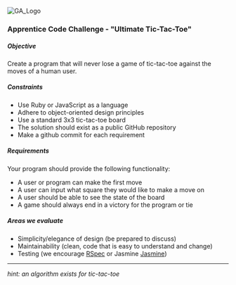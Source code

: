 ![GA_Logo](https://raw.github.com/generalassembly/ga-ruby-on-rails-for-devs/master/images/ga.png)


### Apprentice Code Challenge - "Ultimate Tic-Tac-Toe"

##### Objective

Create a program that will never lose a game of tic-tac-toe against the moves of a human user. 

##### Constraints

- Use Ruby or JavaScript as a language
- Adhere to object-oriented design principles
- Use a standard 3x3 tic-tac-toe board
- The solution should exist as a public GitHub repository
- Make a github commit for each requirement

##### Requirements

Your program should provide the following functionality:

- A user or program can make the first move
- A user can input what square they would like to make a move on
- A user should be able to see the state of the board
- A game should always end in a victory for the program or tie 

##### Areas we evaluate

- Simplicity/elegance of design (be prepared to discuss)
- Maintainability (clean, code that is easy to understand and change)
- Testing (we encourage [RSpec](https://github.com/rspec/rspec) or Jasmine [Jasmine](https://github.com/pivotal/jasmine))

* * *

*hint: an algorithm exists for tic-tac-toe*


